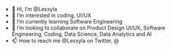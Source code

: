 - 👋 Hi, I’m @Lexxyla
- 👀 I’m interested in coding, UI/UX
- 🌱 I’m currently learning Software Engineering
- 💞️ I’m looking to collaborate on Product Design UI/UX, Software Engineering, Coding, Data Science, Data Analytics and AI
- 📫 How to reach me @Lexxyla on Twitter, @

<!---
Lexxyla/Lexxyla is a ✨ special ✨ repository because its `README.md` (this file) appears on your GitHub profile.
You can click the Preview link to take a look at your changes.
--->
